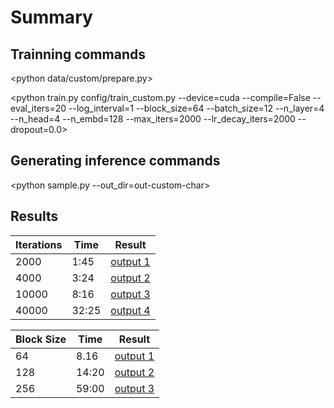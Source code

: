 

Summary
=======


Trainning commands
------------------

<python data/custom/prepare.py>

<python train.py config/train_custom.py --device=cuda --compile=False --eval_iters=20 --log_interval=1 --block_size=64 --batch_size=12 --n_layer=4 --n_head=4 --n_embd=128 --max_iters=2000 --lr_decay_iters=2000 --dropout=0.0>


Generating inference commands
-----------------------------

<python sample.py --out_dir=out-custom-char>



Results
-------


<insert table with the following format>


| Iterations  | Time | Result |
| --- | --- | --- |
| 2000 | 1:45 | [output 1](out/2kb64t4l5.txt) |
| 4000 | 3:24 | [output 2](out/4kb64t6m5l4.txt) |
| 10000 | 8:16 | [output 3](out/10kb64t1551l3.txt) |
| 40000 | 32:25    | [output 4](out/40kb64t32l26.txt) |

| Block Size  | Time | Result |
| --- | --- | --- |
| 64 | 8.16 | [output 1](out/10kb64t1551l3.txt) |
| 128 | 14:20 | [output 2](out/10kb128t14l27.txt) |
| 256 | 59:00 | [output 3](out/10kb256t59l17.txt) |









